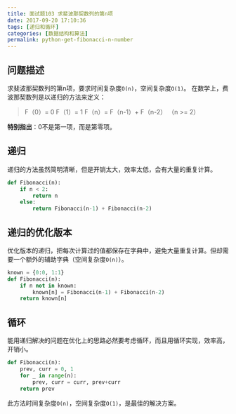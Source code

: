 ```yaml
---
title: 面试题103 求斐波那契数列的第n项
date: 2017-09-20 17:10:36
tags: [递归和循环]
categories: [数据结构和算法]
permalink: python-get-fibonacci-n-number
---
```

## 问题描述 ##
求斐波那契数列的第n项，要求时间复杂度`O(n)`，空间复杂度`O(1)`。
在数学上，费波那契数列是以递归的方法来定义：
> F（0）= 0
> F（1）= 1
> F（n）= F（n-1）+ F（n-2） （n >= 2）

**特别指出**：0不是第一项，而是第零项。
<!-- more -->
## 递归 ##
递归的方法虽然简明清晰，但是开销太大，效率太低，会有大量的重复计算。
```python
def Fibonacci(n):
    if n < 2:
        return n
    else:
        return Fibonacci(n-1) + Fibonacci(n-2)
```
## 递归的优化版本 ##
优化版本的递归，把每次计算过的值都保存在字典中，避免大量重复计算。但却需要一个额外的辅助字典（空间复杂度`O(n)`）。
```python
known = {0:0, 1:1}
def Fibonacci(n):
    if n not in known:
        known[n] = Fibonacci(n-1) + Fibonacci(n-2)
    return known[n]
```
## 循环 ##
能用递归解决的问题在优化上的思路必然要考虑循环，而且用循环实现，效率高，开销小。
```python
def Fibonacci(n):
    prev, curr = 0, 1
    for _ in range(n):
        prev, curr = curr, prev+curr
    return prev
```
此方法时间复杂度`O(n)`，空间复杂度`O(1)`，是最佳的解决方案。